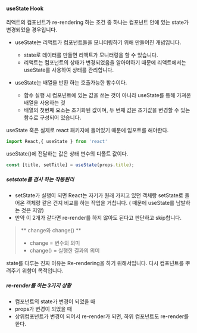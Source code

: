 #### useState Hook
리액트의 컴포넌트가 re-rendering 하는 조건 중 하나는 컴포넌트 안에 있는 state가 변경되었을 경우입니다. 

- useState는 리액트가 컴포넌트들을 모니터링하기 위해 만들어진 개념입니다.
	- state로 데이터를 만들면 리액트가 모니터링을 할 수 있습니다. 
	- 리액트는 컴포넌트의 상태가 변경되었음을 알아야하기 때문에 리액트에서는 useState를 사용하여 상태를 관리합니다. 

- useState는 배열을 반환 하는 호출가능한 함수이다.
	- 함수 실행 시 컴포넌트에 있는 값을 쓰는 것이 아니라 useState를 통해 가져온 배열을 사용하는 것
	- 배열의 첫번째 요소는 초기화된 값이며, 두 번째 값은 초기값을 변경할 수 있는 함수로 구성되어 있습니다.


useState 훅은 실제로 react 패키지에 들어있기 때문에 임포트를 해야한다. 
```js
import React,{ useState } from 'react'
```
useState()에 전달하는 값은 상태 변수의 디폴트 값이다.
```js
const [title, setTitle] = useState(props.title);
```


##### setstate를 검사 하는 작동원리
- setState가 실행이 되면 React는 자기가 원래 가지고 있던 객체랑 setState로 들어온 객체랑 같은 건지 비교를 하는 작업을 거칩니다. ( 때문에 useState를 남발하는 것은 지양)
- 만약 이 2개가 같다면 re-render를 하지 않아도 된다고 판단하고 skip합니다.


> ** change와 change() **
> - change = 변수의 의미
> - change() = 실행한 결과의 의미


state를 다루는 진짜 이유는 Re-rendering을 하기 위해서입니다. 다시 컴포넌트를 뿌려주기 위함이 목적입니다.

##### re-render를 하는 3가지 상황

-   컴포넌트의 state가 변경이 되었을 때
-   props가 변경이 되었을 때
-   상위컴포넌트가 변경이 되어서 re-render가 되면, 하위 컴포넌트도 re-render를 한다.


